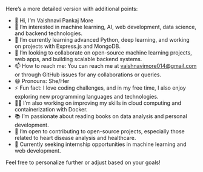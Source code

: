 Here’s a more detailed version with additional points:

- 👋 Hi, I’m Vaishnavi Pankaj More
- 👀 I’m interested in machine learning, AI, web development, data science, and backend technologies.
- 🌱 I’m currently learning advanced Python, deep learning, and working on projects with Express.js and MongoDB.
- 💞️ I’m looking to collaborate on open-source machine learning projects, web apps, and building scalable backend systems.
- 📫 How to reach me: You can reach me at vaishnavimore014@gmail.com or through GitHub issues for any collaborations or queries.
- 😄 Pronouns: She/Her
- ⚡ Fun fact: I love coding challenges, and in my free time, I also enjoy exploring new programming languages and technologies.
- 🧑‍💻 I’m also working on improving my skills in cloud computing and containerization with Docker.
- 📚 I’m passionate about reading books on data analysis and personal development.
- 🔧 I’m open to contributing to open-source projects, especially those related to heart disease analysis and healthcare.
- 💼 Currently seeking internship opportunities in machine learning and web development.

Feel free to personalize further or adjust based on your goals!

<!---
VaishnaviMore21/VaishnaviMore21 is a ✨ special ✨ repository because its `README.md` (this file) appears on your GitHub profile.
You can click the Preview link to take a look at your changes.
--->
